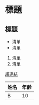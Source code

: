# 標題
## 標題
- 清單
- 清單

1. 清單
1. 清單

[超連結](https://www.google.com.tw/?hl=zh_TW)

| 姓名 | 年齡 | 
| - | - |
| B | 10 |
